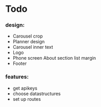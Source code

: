 # Todo
### design:
* Carousel crop
* Planner design
* Carousel inner text
* Logo
* Phone screen About section list margin
* Footer

### features:
* get apikeys
* choose datastructures
* set up routes
